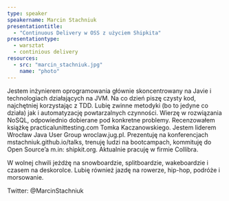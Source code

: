 ```yaml
---
type: speaker
speakername: Marcin Stachniuk
presentationtitle: 
  - "Continuous Delivery w OSS z użyciem Shipkita"
presentationtype: 
  - warsztat
  - continious delivery
resources:
  - src: "marcin_stachniuk.jpg"
    name: "photo"
---
```


Jestem inżynierem oprogramowania głównie skoncentrowany na Javie i technologiach działających na JVM. Na co dzień piszę czysty kod, najchętniej korzystając z TDD. Lubię zwinne metodyki (bo to jedyne co działa) jak i automatyzację powtarzalnych czynności. Wierzę w rozwiązania NoSQL, odpowiednio dobierane pod konkretne problemy. Recenzowałem książkę practicalunittesting.com Tomka Kaczanowskiego. Jestem liderem Wrocław Java User Group wroclaw.jug.pl. Prezentuję na konferencjach mstachniuk.github.io/talks, trenuję ludzi na bootcampach, kommituję do Open Source’a m.in: shipkit.org. Aktualnie pracuję w firmie Collibra.

W wolnej chwili jeżdżę na snowboardzie, splitboardzie, wakeboardzie  i czasem na deskorolce. Lubię również jazdę na rowerze, hip-hop, podróże i morsowanie.

Twitter: @MarcinStachniuk